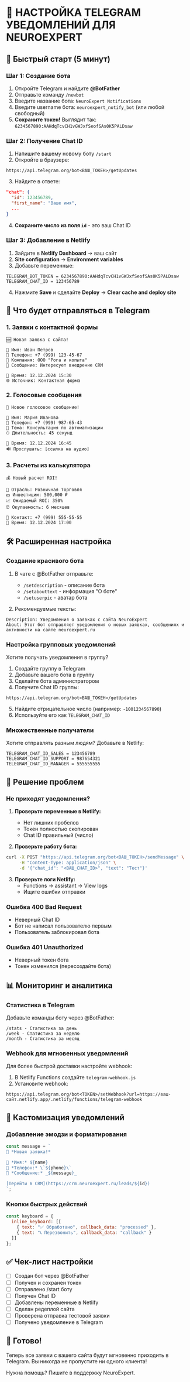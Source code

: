 # 📱 НАСТРОЙКА TELEGRAM УВЕДОМЛЕНИЙ ДЛЯ NEUROEXPERT

## 🚀 Быстрый старт (5 минут)

### Шаг 1: Создание бота

1. Откройте Telegram и найдите **@BotFather**
2. Отправьте команду `/newbot`
3. Введите название бота: `NeuroExpert Notifications`
4. Введите username бота: `neuroexpert_notify_bot` (или любой свободный)
5. **Сохраните токен!** Выглядит так: `6234567890:AAHdqTcvCH1vGWJxfSeofSAs0K5PALDsaw`

### Шаг 2: Получение Chat ID

1. Напишите вашему новому боту `/start`
2. Откройте в браузере:
```
https://api.telegram.org/bot<ВАШ_ТОКЕН>/getUpdates
```
3. Найдите в ответе:
```json
"chat": {
  "id": 123456789,
  "first_name": "Ваше имя",
  ...
}
```
4. **Сохраните число из поля `id`** - это ваш Chat ID

### Шаг 3: Добавление в Netlify

1. Зайдите в **Netlify Dashboard** → ваш сайт
2. **Site configuration** → **Environment variables**
3. Добавьте переменные:

```
TELEGRAM_BOT_TOKEN = 6234567890:AAHdqTcvCH1vGWJxfSeofSAs0K5PALDsaw
TELEGRAM_CHAT_ID = 123456789
```

4. Нажмите **Save** и сделайте **Deploy** → **Clear cache and deploy site**

## 📨 Что будет отправляться в Telegram

### 1. Заявки с контактной формы
```
🆕 Новая заявка с сайта!

👤 Имя: Иван Петров
📱 Телефон: +7 (999) 123-45-67
🏢 Компания: ООО "Рога и копыта"
💬 Сообщение: Интересует внедрение CRM

📅 Время: 12.12.2024 15:30
🌐 Источник: Контактная форма
```

### 2. Голосовые сообщения
```
🎤 Новое голосовое сообщение!

👤 Имя: Мария Иванова
📱 Телефон: +7 (999) 987-65-43
🎯 Тема: Консультация по автоматизации
⏱ Длительность: 45 секунд

📅 Время: 12.12.2024 16:45
🔊 Прослушать: [ссылка на аудио]
```

### 3. Расчеты из калькулятора
```
💰 Новый расчет ROI!

🏢 Отрасль: Розничная торговля
💵 Инвестиции: 500,000 ₽
📈 Ожидаемый ROI: 350%
⏰ Окупаемость: 6 месяцев

👤 Контакт: +7 (999) 555-55-55
📅 Время: 12.12.2024 17:00
```

## 🛠 Расширенная настройка

### Создание красивого бота

1. В чате с @BotFather отправьте:
   - `/setdescription` - описание бота
   - `/setabouttext` - информация "О боте"
   - `/setuserpic` - аватар бота

2. Рекомендуемые тексты:
```
Description: Уведомления о заявках с сайта NeuroExpert
About: Этот бот отправляет уведомления о новых заявках, сообщениях и активности на сайте neuroexpert.ru
```

### Настройка групповых уведомлений

Хотите получать уведомления в группу?

1. Создайте группу в Telegram
2. Добавьте вашего бота в группу
3. Сделайте бота администратором
4. Получите Chat ID группы:
```
https://api.telegram.org/bot<ВАШ_ТОКЕН>/getUpdates
```
5. Найдите отрицательное число (например: `-1001234567890`)
6. Используйте его как `TELEGRAM_CHAT_ID`

### Множественные получатели

Хотите отправлять разным людям? Добавьте в Netlify:

```
TELEGRAM_CHAT_ID_SALES = 123456789
TELEGRAM_CHAT_ID_SUPPORT = 987654321
TELEGRAM_CHAT_ID_MANAGER = 555555555
```

## 🔧 Решение проблем

### Не приходят уведомления?

1. **Проверьте переменные в Netlify:**
   - Нет лишних пробелов
   - Токен полностью скопирован
   - Chat ID правильный (число)

2. **Проверьте работу бота:**
```bash
curl -X POST "https://api.telegram.org/bot<ВАШ_ТОКЕН>/sendMessage" \
     -H "Content-Type: application/json" \
     -d '{"chat_id": "<ВАШ_CHAT_ID>", "text": "Тест"}'
```

3. **Проверьте логи Netlify:**
   - Functions → assistant → View logs
   - Ищите ошибки отправки

### Ошибка 400 Bad Request

- Неверный Chat ID
- Бот не написал пользователю первым
- Пользователь заблокировал бота

### Ошибка 401 Unauthorized

- Неверный токен бота
- Токен изменился (пересоздайте бота)

## 📊 Мониторинг и аналитика

### Статистика в Telegram

Добавьте команды боту через @BotFather:

```
/stats - Статистика за день
/week - Статистика за неделю
/month - Статистика за месяц
```

### Webhook для мгновенных уведомлений

Для более быстрой доставки настройте webhook:

1. В Netlify Functions создайте `telegram-webhook.js`
2. Установите webhook:
```
https://api.telegram.org/bot<TOKEN>/setWebhook?url=https://ваш-сайт.netlify.app/.netlify/functions/telegram-webhook
```

## 🎨 Кастомизация уведомлений

### Добавление эмодзи и форматирования

```javascript
const message = `
🎉 *Новая заявка!*

👤 *Имя:* ${name}
📱 *Телефон:* \`${phone}\`
💬 *Сообщение:* _${message}_

[Перейти в CRM](https://crm.neuroexpert.ru/leads/${id})
`;
```

### Кнопки быстрых действий

```javascript
const keyboard = {
  inline_keyboard: [[
    { text: "✅ Обработано", callback_data: "processed" },
    { text: "📞 Перезвонить", callback_data: "callback" }
  ]]
};
```

## ✅ Чек-лист настройки

- [ ] Создан бот через @BotFather
- [ ] Получен и сохранен токен
- [ ] Отправлено /start боту
- [ ] Получен Chat ID
- [ ] Добавлены переменные в Netlify
- [ ] Сделан редеплой сайта
- [ ] Проверена отправка тестовой заявки
- [ ] Получено уведомление в Telegram

## 🎯 Готово!

Теперь все заявки с вашего сайта будут мгновенно приходить в Telegram. Вы никогда не пропустите ни одного клиента!

Нужна помощь? Пишите в поддержку NeuroExpert.